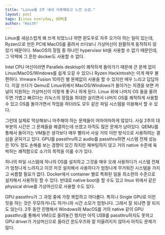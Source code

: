 ```yaml
---
title: "Linux를 2주 내내 사용해보고 느낀 소감."
layout: post
tags: [Linux everyday, QEMU]
author: "Keith"
---
```


Linux를 새삼스럽게 왜 쓰게 되었느냐 하면 윈도우로 자주 오가야 하는 일이 있는데, Ryzen으로 만든 PC에 MacOS를 올려서 쓰다보니 가상머신이 원활하게 동작하지 않았기 때문이다. MacOS의 장점 중 하나인 hypervisor kit을 사용할 수 없기 때문인데, 그 덕택에 그 흔한 docker도 사용할 수 없다. 

Intel CPU 머신이라면 Parallels desktop이 쾌적하게 돌아가기 때문에 큰 문제 없이 Linux/MacOS/Windows를 쉽게 오갈 수 있으나 Ryzen Hackintosh는 이게 매우 불편하다. Vmware Fusion 10까진 별 문제없이 사용을 할 수 있지만 매우 느리고 답답하다. 이걸 쓰다가 Qemu로 Linux위에서 MacOS/Windows가 돌아가는 지경을 보면 커널이 지원하는 가상머신이 이렇게 좋구나 하게 된다. Linux 위에 나머지 OS 둘을 올려두면 가볍고 빠르다는 리눅스의 장점을 최대한 살리면서 나머지 OS를 쾌적하게 사용할 수 있고 OS를 돌아가면서 작업을 하더라도 모두 같은 파일 시스템을 이용해서 할 수 있다. 

그런데 실제로 막상해보니 마주해야 하는 문제들이 어마어마하게 많았다. 사실 2주의 대부분의 시간은 그 문제들을 해결하는데 쓰였고 아직도 많은 문제가 남아있다. QEMU를 통해서 돌아가는 VM들은 생각보다 매우 빨라서 사실 거의 이런 방식으로 사용하려는 결심을 굳혀가고 있다. GPU를 passthru하고 audio를 passthru하면 시스템 전체 성능은 10% 정도 손해를 보는 경향이 있긴 하지만 재부팅하지 않고 거의 native 수준에 육박하는 쾌적함으로 소기의 목적을 이룰 수가 있다. 

하나의 파일 시스템에 하나의 OS를 설치하고 그것을 매우 오래 사용하다가 시스템 전체가 엄청나게 느려지고 이것 저것 설치해서 사용하다가 엄청나게 무거워진 시스템을 가지고 씨름할 필요가 없다. Docker에서 container 별로 특화된 일을 최소한의 수준으로 설치해서 사용하듯 할 수 있다. 반대로 native boot을 할 수도 있고 linux 위에서 같은 physical drive를 가상머신으로 사용할 수도 있다. 

GPU passthru가 그 과정 중에 가장 복잡하고 까다롭다. 특히나 Single GPU로 이런 짓을 하는 것은 무모하거니도 하거니와 시간 소모가 엄청나다. 그래서 잘 되냐면 잘 되지도 않는다. 2주 동안 진행해서 Windows와 MacOS를 거의 native 같이 GPU passthru를 통해서 VM으로 올려놓긴 했지만 아직 USB를 passthru하지도 못하고 GPU driver가 가상머신으로 올라간 윈도우즈와 잘 어울려지지 않아서 아직도 문제가 많다. 


